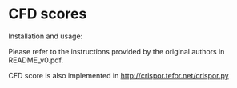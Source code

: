 # CFD scores

Installation and usage:

Please refer to the instructions provided by the original authors in README_v0.pdf.

CFD score is also implemented in http://crispor.tefor.net/crispor.py